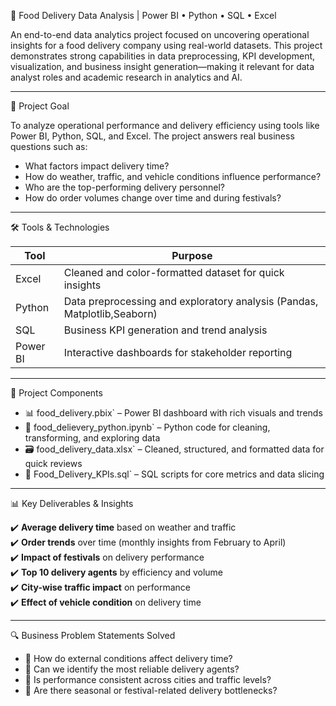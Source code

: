 🚀 Food Delivery Data Analysis | Power BI • Python • SQL • Excel

An end-to-end data analytics project focused on uncovering operational insights for a food delivery company using real-world datasets. This project demonstrates strong capabilities in data preprocessing, KPI development, visualization, and business insight generation—making it relevant for data analyst roles and academic research in analytics and AI.

---

🎯 Project Goal

To analyze operational performance and delivery efficiency using tools like Power BI, Python, SQL, and Excel. The project answers real business questions such as:
- What factors impact delivery time?
- How do weather, traffic, and vehicle conditions influence performance?
- Who are the top-performing delivery personnel?
- How do order volumes change over time and during festivals?

---

🛠️ Tools & Technologies

| Tool        | Purpose                                                                  |
|-------------|--------------------------------------------------------------------------|
|   Excel     | Cleaned and color-formatted dataset for quick insights                   |
|   Python    | Data preprocessing and exploratory analysis (Pandas, Matplotlib,Seaborn) |
|   SQL       | Business KPI generation and trend analysis                               |
|   Power BI  | Interactive dashboards for stakeholder reporting                         |

---

 📁 Project Components

- 📊 food_delivery.pbix` – Power BI dashboard with rich visuals and trends
- 📓 food_delievery_python.ipynb` – Python code for cleaning, transforming, and exploring data
- 🗃️ food_delivery_data.xlsx` – Cleaned, structured, and formatted data for quick reviews
- 🧮 Food_Delivery_KPIs.sql` – SQL scripts for core metrics and data slicing

---

  📊 Key Deliverables & Insights

✔️ **Average delivery time** based on weather and traffic  
✔️ **Order trends** over time (monthly insights from February to April)  
✔️ **Impact of festivals** on delivery performance  
✔️ **Top 10 delivery agents** by efficiency and volume  
✔️ **City-wise traffic impact** on performance  
✔️ **Effect of vehicle condition** on delivery time  

---

 🔍 Business Problem Statements Solved

- 📌 How do external conditions affect delivery time?  
- 📌 Can we identify the most reliable delivery agents?  
- 📌 Is performance consistent across cities and traffic levels?  
- 📌 Are there seasonal or festival-related delivery bottlenecks?

  







